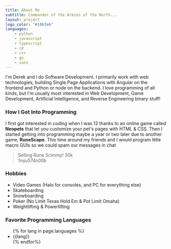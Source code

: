 ```yaml
---
title: About Me
subtitle: Commander of the Armies of the North...
layout: project
logo_color: "#1863e6"
languages:
    - python
    - javascript
    - typescript
    - c#
    - c++
    - go
    - sass
---
```


I'm Derek and I do Software Development. I primarily work with web technologies, building Single Page Applications with Angular on the frontend and Python or node on the backend. I love programming of all kinds, but I'm usually most interested in Web Development, Game Development, Artificial Intelligence, and Reverse Engineering binary stuff!

### How I Got Into Programming

I first got interested in coding when I was 12 thanks to an online game called **Neopets** that let you customize your pet's pages with HTML & CSS. Then I started getting into programming maybe a year or two later due to another game, **RuneScape**. This time around my friends and I would program little macro GUIs so we could spam our messages in chat

<blockquote class="blockquote">
    Selling Rune Scimmy! 30k
    <footer class="blockquote-footer">
        <cite title="">1mju574n00b</cite>
    </footer>
</blockquote>

### Hobbies

 - Video Games (Halo for consoles, and PC for everything else)
 - Skateboarding
 - Snowboarding
 - Poker (No Limit Texas Hold Em & Pot Limit Omaha)
 - Weightlifting & Powerlifting

### Favorite Programming Languages

<ul>
{% for lang in page.languages %}
<li>{{lang}}</li>
{% endfor%}
</ul>